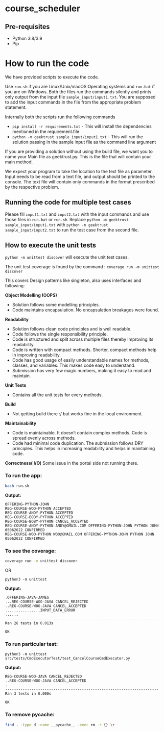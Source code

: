 # course_scheduler

## Pre-requisites
* Python 3.8/3.9
* Pip

# How to run the code

We have provided scripts to execute the code. 

Use `run.sh` if you are Linux/Unix/macOS Operating systems and `run.bat` if you are on Windows.  Both the files run the commands silently and prints only output from the input file `sample_input/input1.txt`. You are supposed to add the input commands in the file from the appropriate problem statement. 

Internally both the scripts run the following commands 

 * `pip install -r requirements.txt` - This will install the dependencies mentioned in the requirement.file
 * `python -m geektrust sample_input/input1.txt` - This will run the solution passing in the sample input file as the command line argument

If you are providing a solution without using the build file, we want you to name your Main file as geektrust.py. This is the file that will contain your main method.

 We expect your program to take the location to the text file as parameter. Input needs to be read from a text file, and output should be printed to the console. The text file will contain only commands in the format prescribed by the respective problem.

 ## Running the code for multiple test cases

 Please fill `input1.txt` and `input2.txt` with the input commands and use those files in `run.bat` or `run.sh`. Replace `python -m geektrust sample_input/input1.txt` with `python -m geektrust sample_input/input2.txt` to run the test case from the second file. 

 ## How to execute the unit tests

 `python -m unittest discover` will execute the unit test cases.

 The unit test coverage is found by the command :
`coverage run -m unittest discover`

This covers Design patterns like singleton, also uses interfaces and following:

**Object Modelling (OOPS)** 
- Solution follows some modelling principles. 
- Code maintains encapsulation. No encapsulation breakages were found. 

**Readability**
- Solution follows clean code principles and is well readable.
- Code follows the single responsibility principle.
- Code is structured and split across multiple files thereby improving its readability.
- Code is written with compact methods. Shorter, compact methods help in improving readability.
- Code has good usage of easily understandable names for methods, classes, and variables. This makes code easy to understand.
- Submission has very few magic numbers, making it easy to read and maintain. 

**Unit Tests** 
- Contains all the unit tests for every methods.

**Build**
- Not getting build there :/ but works fine in the local environment.


**Maintainability** 
- Code is maintainable. It doesn’t contain complex methods. Code is spread evenly across methods.
- Code had minimal code duplication. The submission follows DRY principles. This helps in increasing readability and helps in maintaining code. 

**Correctness( I/O)**
Some issue in the portal side not running there. 

### To run the app:

```bash
bash run.sh
```

**Output:**
```
OFFERING-PYTHON-JOHN
REG-COURSE-WOO-PYTHON ACCEPTED
REG-COURSE-ANDY-PYTHON ACCEPTED
REG-COURSE-BOBY-PYTHON ACCEPTED
REG-COURSE-BOBY-PYTHON CANCEL_ACCEPTED
REG-COURSE-ANDY-PYTHON ANDY@GMAIL.COM OFFERING-PYTHON-JOHN PYTHON JOHN 05062022 CONFIRMED
REG-COURSE-WOO-PYTHON WOO@GMAIL.COM OFFERING-PYTHON-JOHN PYTHON JOHN 05062022 CONFIRMED
```

### To see the coverage:

```bash
coverage run -m unittest discover
```
OR
```python3
python3 -m unittest 
```

**Output:**

```
.OFFERING-JAVA-JAMES
...REG-COURSE-WOO-JAVA CANCEL_REJECTED
..REG-COURSE-WOO-JAVA CANCEL_ACCEPTED
................INPUT_DATA_ERROR
......
----------------------------------------------------------------------
Ran 28 tests in 0.013s

OK
```

### To run particular test:

```python3
python3 -m unittest src/tests/CmdExecutorTest/test_CancelCourseCmdExecutor.py
```

**Output:**

```
REG-COURSE-WOO-JAVA CANCEL_REJECTED
..REG-COURSE-WOO-JAVA CANCEL_ACCEPTED
.
----------------------------------------------------------------------
Ran 3 tests in 0.000s

OK
```

### To remove pycache:

```bash
find . -type d -name __pycache__ -exec rm -r {} \+
```


